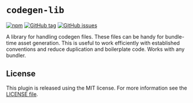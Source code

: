 # `codegen-lib`

[![npm](https://img.shields.io/npm/v/codegen-lib.svg)](https://www.npmjs.com/package/codegen-lib)
[![GitHub tag](https://img.shields.io/github/tag/FlorianRappl/codegen-js.svg)](https://github.com/FlorianRappl/codegen-js/releases)
[![GitHub issues](https://img.shields.io/github/issues/FlorianRappl/codegen-js.svg)](https://github.com/FlorianRappl/codegen-js/issues)

A library for handling codegen files. These files can be handy for bundle-time asset generation. This is useful to work efficiently with established conventions and reduce duplication and boilerplate code. Works with any bundler.

## License

This plugin is released using the MIT license. For more information see the [LICENSE file](./LICENSE).
